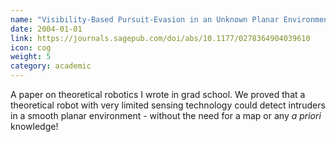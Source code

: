 ```yaml
---
name: "Visibility-Based Pursuit-Evasion in an Unknown Planar Environment"
date: 2004-01-01
link: https://journals.sagepub.com/doi/abs/10.1177/0278364904039610
icon: cog
weight: 5
category: academic
---
```


A paper on theoretical robotics I wrote in grad school. We proved that a theoretical robot with very limited sensing technology could detect intruders in a smooth planar environment - without the need for a map or any *a priori* knowledge!